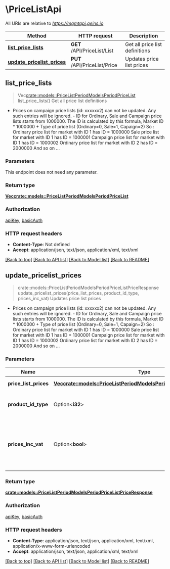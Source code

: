 # \PriceListApi

All URIs are relative to *https://mgmtapi.geins.io*

Method | HTTP request | Description
------------- | ------------- | -------------
[**list_price_lists**](PriceListApi.md#list_price_lists) | **GET** /API/PriceList/List | Get all price list definitions
[**update_pricelist_prices**](PriceListApi.md#update_pricelist_prices) | **PUT** /API/PriceList/Price | Updates price list prices



## list_price_lists

> Vec<crate::models::PriceListPeriodModelsPeriodPriceList> list_price_lists()
Get all price list definitions

- Prices on campaign price lists (id: xxxxxx2) can not be updated. Any such entries will be ignored.  - ID for Ordinary, Sale and Campaign price lists starts from 1000000.   The ID is calculated by this formula, Market ID * 1000000 + Type of price list (Ordinary=0, Sale=1, Capaign=2)  So :  Ordinary price list for market with ID 1 has ID = 1000000  Sale price list for market with ID 1 has ID = 1000001  Campaign price list for market with ID 1 has ID = 1000002  Ordinary price list for market with ID 2 has ID = 2000000  And so on ...

### Parameters

This endpoint does not need any parameter.

### Return type

[**Vec<crate::models::PriceListPeriodModelsPeriodPriceList>**](PriceList.Models.PriceList.md)

### Authorization

[apiKey](../README.md#apiKey), [basicAuth](../README.md#basicAuth)

### HTTP request headers

- **Content-Type**: Not defined
- **Accept**: application/json, text/json, application/xml, text/xml

[[Back to top]](#) [[Back to API list]](../README.md#documentation-for-api-endpoints) [[Back to Model list]](../README.md#documentation-for-models) [[Back to README]](../README.md)


## update_pricelist_prices

> crate::models::PriceListPeriodModelsPeriodPriceListPriceResponse update_pricelist_prices(price_list_prices, product_id_type, prices_inc_vat)
Updates price list prices

- Prices on campaign price lists (id: xxxxxx2) can not be updated. Any such entries will be ignored.  - ID for Ordinary, Sale and Campaign price lists starts from 1000000.   The ID is calculated by this formula, Market ID * 1000000 + Type of price list (Ordinary=0, Sale=1, Capaign=2)  So :  Ordinary price list for market with ID 1 has ID = 1000000  Sale price list for market with ID 1 has ID = 1000001  Campaign price list for market with ID 1 has ID = 1000002  Ordinary price list for market with ID 2 has ID = 2000000  And so on ...

### Parameters


Name | Type | Description  | Required | Notes
------------- | ------------- | ------------- | ------------- | -------------
**price_list_prices** | [**Vec<crate::models::PriceListPeriodModelsPeriodWritePeriodPriceListPrice>**](PriceList.Models.Write.PriceListPrice.md) | List of new price list prices. | [required] |
**product_id_type** | Option<**i32**> | The type of product id supplied in {priceListPrices} |  |
**prices_inc_vat** | Option<**bool**> | Set to true if prices in {priceListPrices} includes VAT. Leave blank or set to false if they exclude VAT. |  |

### Return type

[**crate::models::PriceListPeriodModelsPeriodPriceListPriceResponse**](PriceList.Models.PriceListPriceResponse.md)

### Authorization

[apiKey](../README.md#apiKey), [basicAuth](../README.md#basicAuth)

### HTTP request headers

- **Content-Type**: application/json, text/json, application/xml, text/xml, application/x-www-form-urlencoded
- **Accept**: application/json, text/json, application/xml, text/xml

[[Back to top]](#) [[Back to API list]](../README.md#documentation-for-api-endpoints) [[Back to Model list]](../README.md#documentation-for-models) [[Back to README]](../README.md)

